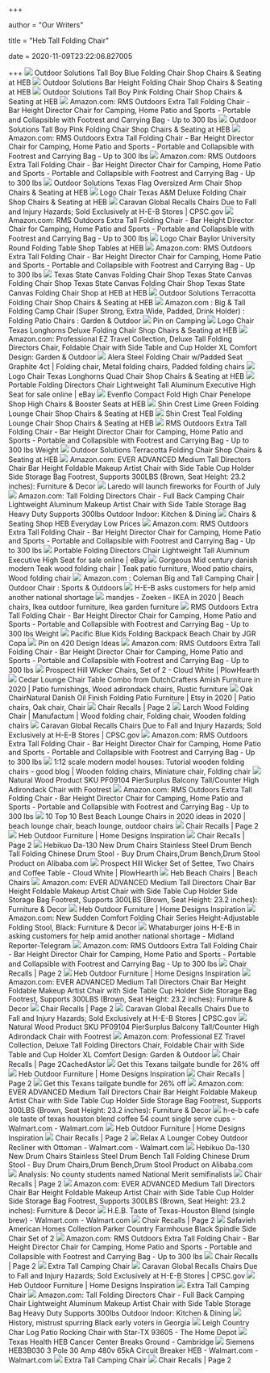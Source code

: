 +++
        
author = "Our Writers"
        
title = "Heb Tall Folding Chair"
        
date = 2020-11-09T23:22:06.827005
        
+++
[ ![](https://images.heb.com/is/image/HEBGrocery/prd-small/outdoor-solutions-tall-boy-blue-folding-chair-001926213.jpg)](https://images.heb.com/is/image/HEBGrocery/prd-small/outdoor-solutions-tall-boy-blue-folding-chair-001926213.jpg) Outdoor Solutions Tall Boy Blue Folding Chair  Shop Chairs & Seating at  HEB
[ ![](https://images.heb.com/is/image/HEBGrocery/001810518)](https://images.heb.com/is/image/HEBGrocery/001810518) Outdoor Solutions Bar Height Folding Chair  Shop Chairs & Seating at HEB
[ ![](https://images.heb.com/is/image/HEBGrocery/prd-small/outdoor-solutions-tall-boy-pink-folding-chair-001926214.jpg)](https://images.heb.com/is/image/HEBGrocery/prd-small/outdoor-solutions-tall-boy-pink-folding-chair-001926214.jpg) Outdoor Solutions Tall Boy Pink Folding Chair  Shop Chairs & Seating at  HEB
[ ![](https://images-na.ssl-images-amazon.com/images/I/81zt3McJRlL._AC_SX522_.jpg)](https://images-na.ssl-images-amazon.com/images/I/81zt3McJRlL._AC_SX522_.jpg) Amazon.com: RMS Outdoors Extra Tall Folding Chair - Bar Height Director  Chair for Camping, Home Patio and Sports - Portable and Collapsible with  Footrest and Carrying Bag - Up to 300 lbs
[ ![](https://images.heb.com/is/image/HEBGrocery/001926214)](https://images.heb.com/is/image/HEBGrocery/001926214) Outdoor Solutions Tall Boy Pink Folding Chair  Shop Chairs & Seating at  HEB
[ ![](https://m.media-amazon.com/images/S/aplus-media/sc/6f3599f7-87ec-4bc7-8383-6632d8d5f3b1.__CR0,0,970,600_PT0_SX970_V1___.png)](https://m.media-amazon.com/images/S/aplus-media/sc/6f3599f7-87ec-4bc7-8383-6632d8d5f3b1.__CR0,0,970,600_PT0_SX970_V1___.png) Amazon.com: RMS Outdoors Extra Tall Folding Chair - Bar Height Director  Chair for Camping, Home Patio and Sports - Portable and Collapsible with  Footrest and Carrying Bag - Up to 300 lbs
[ ![](https://m.media-amazon.com/images/S/aplus-media/sc/6d1b60ec-a2a8-400f-82f5-55c67989a6c8.__CR0,0,3843,3843_PT0_SX300_V1___.jpg)](https://m.media-amazon.com/images/S/aplus-media/sc/6d1b60ec-a2a8-400f-82f5-55c67989a6c8.__CR0,0,3843,3843_PT0_SX300_V1___.jpg) Amazon.com: RMS Outdoors Extra Tall Folding Chair - Bar Height Director  Chair for Camping, Home Patio and Sports - Portable and Collapsible with  Footrest and Carrying Bag - Up to 300 lbs
[ ![](https://images.heb.com/is/image/HEBGrocery/001298727)](https://images.heb.com/is/image/HEBGrocery/001298727) Outdoor Solutions Texas Flag Oversized Arm Chair  Shop Chairs & Seating at  HEB
[ ![](https://images.heb.com/is/image/HEBGrocery/001399269)](https://images.heb.com/is/image/HEBGrocery/001399269) Logo Chair Texas A&M Deluxe Folding Chair  Shop Chairs & Seating at HEB
[ ![](https://www.cpsc.gov/s3fs-public/1-94817AM.png?IusTLMBupHthPqxheNuNKCtwD_28dn3B)](https://www.cpsc.gov/s3fs-public/1-94817AM.png?IusTLMBupHthPqxheNuNKCtwD_28dn3B) Caravan Global Recalls Chairs Due to Fall and Injury Hazards; Sold  Exclusively at H-E-B Stores | CPSC.gov
[ ![](https://m.media-amazon.com/images/S/aplus-media/sc/d14e34b5-5740-4da7-b127-a937549086ea.__CR926,0,1922,3843_PT0_SX150_V1___.jpg)](https://m.media-amazon.com/images/S/aplus-media/sc/d14e34b5-5740-4da7-b127-a937549086ea.__CR926,0,1922,3843_PT0_SX150_V1___.jpg) Amazon.com: RMS Outdoors Extra Tall Folding Chair - Bar Height Director  Chair for Camping, Home Patio and Sports - Portable and Collapsible with  Footrest and Carrying Bag - Up to 300 lbs
[ ![](https://images.heb.com/is/image/HEBGrocery/001715966)](https://images.heb.com/is/image/HEBGrocery/001715966) Logo Chair Baylor University Round Folding Table  Shop Tables at HEB
[ ![](https://m.media-amazon.com/images/S/aplus-media/sc/db165ed2-7014-4ce5-b2c1-7dea50f82639.__CR0,0,3843,3843_PT0_SX300_V1___.jpg)](https://m.media-amazon.com/images/S/aplus-media/sc/db165ed2-7014-4ce5-b2c1-7dea50f82639.__CR0,0,3843,3843_PT0_SX300_V1___.jpg) Amazon.com: RMS Outdoors Extra Tall Folding Chair - Bar Height Director  Chair for Camping, Home Patio and Sports - Portable and Collapsible with  Footrest and Carrying Bag - Up to 300 lbs
[ ![](https://images.heb.com/is/image/HEBGrocery/prd-small/texas-state-canvas-folding-chair-001399280.jpg)](https://images.heb.com/is/image/HEBGrocery/prd-small/texas-state-canvas-folding-chair-001399280.jpg) Texas State Canvas Folding Chair  Shop Texas State Canvas Folding Chair   Shop Texas State Canvas Folding Chair  Shop Texas State Canvas Folding  Chair  Shop at HEB at HEB
[ ![](https://images.heb.com/is/image/HEBGrocery/002054924)](https://images.heb.com/is/image/HEBGrocery/002054924) Outdoor Solutions Terracotta Folding Chair  Shop Chairs & Seating at HEB
[ ![](https://images-na.ssl-images-amazon.com/images/I/416fNGLr7OL.__AC_SY300_QL70_ML2_.jpg)](https://images-na.ssl-images-amazon.com/images/I/416fNGLr7OL.__AC_SY300_QL70_ML2_.jpg) Amazon.com : Big & Tall Folding Camp Chair (Super Strong, Extra Wide,  Padded, Drink Holder) : Folding Patio Chairs : Garden & Outdoor
[ ![](https://i.pinimg.com/originals/35/d9/ca/35d9ca2bd4498ddbd1a9bb1383aadca9.jpg)](https://i.pinimg.com/originals/35/d9/ca/35d9ca2bd4498ddbd1a9bb1383aadca9.jpg) Pin on Camping
[ ![](https://images.heb.com/is/image/HEBGrocery/prd-small/logo-chair-texas-longhorns-deluxe-folding-chair-001352697.jpg)](https://images.heb.com/is/image/HEBGrocery/prd-small/logo-chair-texas-longhorns-deluxe-folding-chair-001352697.jpg) Logo Chair Texas Longhorns Deluxe Folding Chair  Shop Chairs & Seating at  HEB
[ ![](https://images-na.ssl-images-amazon.com/images/I/41Kg6kU5rAL._AC_SY450_.jpg)](https://images-na.ssl-images-amazon.com/images/I/41Kg6kU5rAL._AC_SY450_.jpg) Amazon.com: Professional EZ Travel Collection, Deluxe Tall Folding  Directors Chair, Foldable Chair with Side Table and Cup Holder XL Comfort  Design: Garden & Outdoor
[ ![](https://i.pinimg.com/originals/97/43/33/974333ea9d6fa77d3e1d4181152b8ba7.jpg)](https://i.pinimg.com/originals/97/43/33/974333ea9d6fa77d3e1d4181152b8ba7.jpg) Alera Steel Folding Chair w&#x2F;Padded Seat Graphite 4ct | Folding chair,  Metal folding chairs, Padded folding chairs
[ ![](https://images.heb.com/is/image/HEBGrocery/001926237)](https://images.heb.com/is/image/HEBGrocery/001926237) Logo Chair Texas Longhorns Quad Chair  Shop Chairs & Seating at HEB
[ ![](https://i.ebayimg.com/images/g/BNoAAOSw7VJeTadu/s-l640.jpg)](https://i.ebayimg.com/images/g/BNoAAOSw7VJeTadu/s-l640.jpg) Portable Folding Directors Chair Lightweight Tall Aluminum Executive High  Seat for sale online | eBay
[ ![](https://images.heb.com/is/image/HEBGrocery/001882505)](https://images.heb.com/is/image/HEBGrocery/001882505) Evenflo Compact Fold High Chair Penelope  Shop High Chairs & Booster Seats  at HEB
[ ![](https://images.heb.com/is/image/HEBGrocery/001499687)](https://images.heb.com/is/image/HEBGrocery/001499687) Shin Crest Lime Green Folding Lounge Chair  Shop Chairs & Seating at HEB
[ ![](https://images.heb.com/is/image/HEBGrocery/prd-small/shin-crest-teal-folding-lounge-chair-001499692.jpg)](https://images.heb.com/is/image/HEBGrocery/prd-small/shin-crest-teal-folding-lounge-chair-001499692.jpg) Shin Crest Teal Folding Lounge Chair  Shop Chairs & Seating at HEB
[ ![](https://i5.walmartimages.com/asr/e5f9698f-15d6-47f1-9fd4-aa72c8357cc3.6513f33b470a3fa5762beb9f7ca48fdd.jpeg?odnWidth=450&odnHeight=450&odnBg=ffffff)](https://i5.walmartimages.com/asr/e5f9698f-15d6-47f1-9fd4-aa72c8357cc3.6513f33b470a3fa5762beb9f7ca48fdd.jpeg?odnWidth=450&odnHeight=450&odnBg=ffffff) RMS Outdoors Extra Tall Folding Chair - Bar Height Director Chair for  Camping, Home Patio and Sports - Portable and Collapsible with Footrest and  Carrying Bag - Up to 300 lbs Weight
[ ![](https://images.heb.com/is/image/HEBGrocery/prd-small/outdoor-solutions-terracotta-folding-chair-002054924.jpg)](https://images.heb.com/is/image/HEBGrocery/prd-small/outdoor-solutions-terracotta-folding-chair-002054924.jpg) Outdoor Solutions Terracotta Folding Chair  Shop Chairs & Seating at HEB
[ ![](https://m.media-amazon.com/images/I/71YGlBBD2lL._AC_.jpg)](https://m.media-amazon.com/images/I/71YGlBBD2lL._AC_.jpg) Amazon.com: EVER ADVANCED Medium Tall Directors Chair Bar Height Foldable  Makeup Artist Chair with Side Table Cup Holder Side Storage Bag Footrest,  Supports 300LBS (Brown, Seat Height: 23.2 inches): Furniture & Decor
[ ![](https://s.hdnux.com/photos/01/00/61/76/16981934/3/1200x0.jpg)](https://s.hdnux.com/photos/01/00/61/76/16981934/3/1200x0.jpg) Laredo will launch fireworks for Fourth of July
[ ![](https://images-na.ssl-images-amazon.com/images/I/71N8jUfNv7L._AC_SL1500_.jpg)](https://images-na.ssl-images-amazon.com/images/I/71N8jUfNv7L._AC_SL1500_.jpg) Amazon.com: Tall Folding Directors Chair - Full Back Camping Chair  Lightweight Aluminum Makeup Artist Chair with Side Table Storage Bag Heavy  Duty Supports 300lbs Outdoor Indoor: Kitchen & Dining
[ ![](https://images.heb.com/is/image/HEBGrocery/cat-small/chairs-seating-490813.jpg)](https://images.heb.com/is/image/HEBGrocery/cat-small/chairs-seating-490813.jpg) Chairs & Seating  Shop HEB Everyday Low Prices
[ ![](https://images-na.ssl-images-amazon.com/images/I/81WckK8hjuL._AC_SL1500_.jpg)](https://images-na.ssl-images-amazon.com/images/I/81WckK8hjuL._AC_SL1500_.jpg) Amazon.com: RMS Outdoors Extra Tall Folding Chair - Bar Height Director  Chair for Camping, Home Patio and Sports - Portable and Collapsible with  Footrest and Carrying Bag - Up to 300 lbs
[ ![](https://i.ebayimg.com/images/g/0T0AAOSwZmJcql4a/s-l640.jpg)](https://i.ebayimg.com/images/g/0T0AAOSwZmJcql4a/s-l640.jpg) Portable Folding Directors Chair Lightweight Tall Aluminum Executive High  Seat for sale online | eBay
[ ![](https://i.pinimg.com/originals/42/10/7b/42107bfc4eeaf2b143d049687474859e.jpg)](https://i.pinimg.com/originals/42/10/7b/42107bfc4eeaf2b143d049687474859e.jpg) Gorgeous Mid century danish modern Teak wood folding chair | Teak patio  furniture, Wood patio chairs, Wood folding chair
[ ![](https://images-na.ssl-images-amazon.com/images/I/7154OYxTqML._AC_SL1500_.jpg)](https://images-na.ssl-images-amazon.com/images/I/7154OYxTqML._AC_SL1500_.jpg) Amazon.com : Coleman Big and Tall Camping Chair | Outdoor Chair : Sports &  Outdoors
[ ![](https://s.hdnux.com/photos/01/07/54/53/18795249/3/rawImage.jpg)](https://s.hdnux.com/photos/01/07/54/53/18795249/3/rawImage.jpg) H-E-B asks customers for help amid another national shortage
[ ![](https://i.pinimg.com/originals/3c/71/bf/3c71bf184499b0ce2d35b31947d22896.png)](https://i.pinimg.com/originals/3c/71/bf/3c71bf184499b0ce2d35b31947d22896.png) mandjes - Zoeken - IKEA in 2020 | Beach chairs, Ikea outdoor furniture,  Ikea garden furniture
[ ![](https://i5.walmartimages.com/asr/bd01fd95-545e-454d-a9d8-689ece354378.3cfe85816b3cd7ae96b9e0d47c141615.jpeg)](https://i5.walmartimages.com/asr/bd01fd95-545e-454d-a9d8-689ece354378.3cfe85816b3cd7ae96b9e0d47c141615.jpeg) RMS Outdoors Extra Tall Folding Chair - Bar Height Director Chair for  Camping, Home Patio and Sports - Portable and Collapsible with Footrest and  Carrying Bag - Up to 300 lbs Weight
[ ![](https://images-na.ssl-images-amazon.com/images/I/812z1d0zwdL._SX466_.jpg)](https://images-na.ssl-images-amazon.com/images/I/812z1d0zwdL._SX466_.jpg) Pacific Blue Kids Folding Backpack Beach Chair by JGR Copa
[ ![](https://i.pinimg.com/originals/76/94/67/769467f74c87c4ec604da9667ec0e3ed.png)](https://i.pinimg.com/originals/76/94/67/769467f74c87c4ec604da9667ec0e3ed.png) Pin on 420 Design Ideas
[ ![](https://images-na.ssl-images-amazon.com/images/I/81S3qJOoB1L._AC_SX425_.jpg)](https://images-na.ssl-images-amazon.com/images/I/81S3qJOoB1L._AC_SX425_.jpg) Amazon.com: RMS Outdoors Extra Tall Folding Chair - Bar Height Director  Chair for Camping, Home Patio and Sports - Portable and Collapsible with  Footrest and Carrying Bag - Up to 300 lbs
[ ![](https://www.plowhearth.com/medias/sys_master/images/images/heb/h9a/11371021598750/62D18-PHSU20-LS3867.jpg)](https://www.plowhearth.com/medias/sys_master/images/images/heb/h9a/11371021598750/62D18-PHSU20-LS3867.jpg) Prospect Hill Wicker Chairs, Set of 2 - Cloud White | PlowHearth
[ ![](https://i.pinimg.com/564x/f1/3f/25/f13f25c5caa3613443c9a4919611ebd5.jpg)](https://i.pinimg.com/564x/f1/3f/25/f13f25c5caa3613443c9a4919611ebd5.jpg) Cedar Lounge Chair Table Combo from DutchCrafters Amish Furniture in 2020 |  Patio furnishings, Wood adirondack chairs, Rustic furniture
[ ![](https://i.pinimg.com/originals/90/6f/fc/906ffcc71a69bd7e61b480e63e656126.jpg)](https://i.pinimg.com/originals/90/6f/fc/906ffcc71a69bd7e61b480e63e656126.jpg) Oak ChairNatural Danish Oil Finish Folding Patio Furniture | Etsy in 2020 |  Patio chairs, Oak chair, Chair
[ ![](https://media.consumeraffairs.com/files/cache/news/Tuo_high_chair_CPSC_large.jpg)](https://media.consumeraffairs.com/files/cache/news/Tuo_high_chair_CPSC_large.jpg) Chair Recalls | Page 2
[ ![](https://i.pinimg.com/474x/35/8c/dc/358cdc7c6a7ae7d70f79123908a97850.jpg)](https://i.pinimg.com/474x/35/8c/dc/358cdc7c6a7ae7d70f79123908a97850.jpg) Larch Wood Folding Chair | Manufactum | Wood folding chair, Folding chair,  Wooden folding chairs
[ ![](https://www.cpsc.gov/s3fs-public/2-94827AM.png?xF7QIODZrDlPyJ4liymFHZsPKq2GlAQW)](https://www.cpsc.gov/s3fs-public/2-94827AM.png?xF7QIODZrDlPyJ4liymFHZsPKq2GlAQW) Caravan Global Recalls Chairs Due to Fall and Injury Hazards; Sold  Exclusively at H-E-B Stores | CPSC.gov
[ ![](https://images-na.ssl-images-amazon.com/images/I/81zH6rOT%2BEL._AC_UL320_SR200,320_.jpg)](https://images-na.ssl-images-amazon.com/images/I/81zH6rOT%2BEL._AC_UL320_SR200,320_.jpg) Amazon.com: RMS Outdoors Extra Tall Folding Chair - Bar Height Director  Chair for Camping, Home Patio and Sports - Portable and Collapsible with  Footrest and Carrying Bag - Up to 300 lbs
[ ![](https://i.pinimg.com/600x315/91/75/d6/9175d67a493a97e0da05d8763122f54a.jpg)](https://i.pinimg.com/600x315/91/75/d6/9175d67a493a97e0da05d8763122f54a.jpg) 1:12 scale modern model houses: Tutorial wooden folding chairs - good blog  | Wooden folding chairs, Miniature chair, Folding chair
[ ![](https://images-na.ssl-images-amazon.com/images/I/415JO3nCKwL._SL500_AC_SS350_.jpg)](https://images-na.ssl-images-amazon.com/images/I/415JO3nCKwL._SL500_AC_SS350_.jpg) Natural Wood Product SKU PF09104 PierSurplus Balcony Tall/Counter High  Adirondack Chair with Footrest
[ ![](https://images-na.ssl-images-amazon.com/images/I/61vSQSzSzXL._AC_UL160_SR160,160_.jpg)](https://images-na.ssl-images-amazon.com/images/I/61vSQSzSzXL._AC_UL160_SR160,160_.jpg) Amazon.com: RMS Outdoors Extra Tall Folding Chair - Bar Height Director  Chair for Camping, Home Patio and Sports - Portable and Collapsible with  Footrest and Carrying Bag - Up to 300 lbs
[ ![](https://i.pinimg.com/236x/f8/46/7d/f8467d3448db0dc187dbabe255d4f663.jpg)](https://i.pinimg.com/236x/f8/46/7d/f8467d3448db0dc187dbabe255d4f663.jpg) 10 Top 10 Best Beach Lounge Chairs in 2020 ideas in 2020 | beach lounge  chair, beach lounge, outdoor chairs
[ ![](https://media.consumeraffairs.com/files/cache/news/Nantucket_patio_chair_CPSC_large.jpg)](https://media.consumeraffairs.com/files/cache/news/Nantucket_patio_chair_CPSC_large.jpg) Chair Recalls | Page 2
[ ![](http://bubblesathome.info/wp-content/uploads/2019/08/patio-furniture-star-inspiring-rustic-oor-heb-outdoor-riata.jpg)](http://bubblesathome.info/wp-content/uploads/2019/08/patio-furniture-star-inspiring-rustic-oor-heb-outdoor-riata.jpg) Heb Outdoor Furniture | Home Designs Inspiration
[ ![](https://media.consumeraffairs.com/files/cache/news/west-marine_large.jpg)](https://media.consumeraffairs.com/files/cache/news/west-marine_large.jpg) Chair Recalls | Page 2
[ ![](https://sc02.alicdn.com/kf/HTB1TglpclOD3KVjSZFFq6An9pXaO/HEBIKUO-DA-130-NEW-drum-chairs-stainless.jpg_640x640.jpg)](https://sc02.alicdn.com/kf/HTB1TglpclOD3KVjSZFFq6An9pXaO/HEBIKUO-DA-130-NEW-drum-chairs-stainless.jpg_640x640.jpg) Hebikuo Da-130 New Drum Chairs Stainless Steel Drum Bench Tall Folding  Chinese Drum Stool - Buy Drum Chairs,Drum Bench,Drum Stool Product on  Alibaba.com
[ ![](https://www.plowhearth.com/medias/sys_master/images/images/h87/heb/11576085119006/11576085119006.jpg)](https://www.plowhearth.com/medias/sys_master/images/images/h87/heb/11576085119006/11576085119006.jpg) Prospect Hill Wicker Set of Settee, Two Chairs and Coffee Table - Cloud  White | PlowHearth
[ ![](https://lh4.googleusercontent.com/proxy/25UFN0UbvRdi6KbpQnfxS5MXBWk-gkWwxv_eNcsN2_tC1PdwaMO46kzu7Q6SP3iqepj5wHfUENZDKWZdKGLax9lfSisQSWqxR3MDPmYdROEAKuqk3KgnJ2pTPgtHkNrIEQEiorNMAwRxDCVcIuHqCNGzIwQdwruWlgZppRGW=w1200-h630-p-k-no-nu)](https://lh4.googleusercontent.com/proxy/25UFN0UbvRdi6KbpQnfxS5MXBWk-gkWwxv_eNcsN2_tC1PdwaMO46kzu7Q6SP3iqepj5wHfUENZDKWZdKGLax9lfSisQSWqxR3MDPmYdROEAKuqk3KgnJ2pTPgtHkNrIEQEiorNMAwRxDCVcIuHqCNGzIwQdwruWlgZppRGW=w1200-h630-p-k-no-nu) Heb Beach Chairs | Beach Chairs
[ ![](https://m.media-amazon.com/images/I/71qj4vYln5L._AC_.jpg)](https://m.media-amazon.com/images/I/71qj4vYln5L._AC_.jpg) Amazon.com: EVER ADVANCED Medium Tall Directors Chair Bar Height Foldable  Makeup Artist Chair with Side Table Cup Holder Side Storage Bag Footrest,  Supports 300LBS (Brown, Seat Height: 23.2 inches): Furniture & Decor
[ ![](https://images.heb.com/is/image/HEBGrocery/prd-small/outdoor-solutions-pink-low-back-arm-outdoor-chair-001510213.jpg)](https://images.heb.com/is/image/HEBGrocery/prd-small/outdoor-solutions-pink-low-back-arm-outdoor-chair-001510213.jpg) Heb Outdoor Furniture | Home Designs Inspiration
[ ![](https://images-na.ssl-images-amazon.com/images/I/51WCTMePBSL._AC_SX569_.jpg)](https://images-na.ssl-images-amazon.com/images/I/51WCTMePBSL._AC_SX569_.jpg) Amazon.com: New Sudden Comfort Folding Chair Series Height-Adjustable  Folding Stool, Black: Furniture & Decor
[ ![](https://s.hdnux.com/photos/01/13/02/23/19670238/3/rawImage.jpg)](https://s.hdnux.com/photos/01/13/02/23/19670238/3/rawImage.jpg) Whataburger joins H-E-B in asking customers for help amid another national  shortage - Midland Reporter-Telegram
[ ![](https://m.media-amazon.com/images/S/aplus-media/sc/c46b3e31-7f7c-485f-af5b-34a2f84ea03b.__CR0,0,4042,1250_PT0_SX970_V1___.jpg)](https://m.media-amazon.com/images/S/aplus-media/sc/c46b3e31-7f7c-485f-af5b-34a2f84ea03b.__CR0,0,4042,1250_PT0_SX970_V1___.jpg) Amazon.com: RMS Outdoors Extra Tall Folding Chair - Bar Height Director  Chair for Camping, Home Patio and Sports - Portable and Collapsible with  Footrest and Carrying Bag - Up to 300 lbs
[ ![](https://media.consumeraffairs.com/files/cache/news/High-Chair_large.jpg)](https://media.consumeraffairs.com/files/cache/news/High-Chair_large.jpg) Chair Recalls | Page 2
[ ![](https://images.heb.com/is/image/HEBGrocery/prd-small/outdoor-solutions-waterside-adirondack-chair-aqua-002275547.jpg)](https://images.heb.com/is/image/HEBGrocery/prd-small/outdoor-solutions-waterside-adirondack-chair-aqua-002275547.jpg) Heb Outdoor Furniture | Home Designs Inspiration
[ ![](https://images-na.ssl-images-amazon.com/images/I/516Qq54Kn1L._AC_SY200_.jpg)](https://images-na.ssl-images-amazon.com/images/I/516Qq54Kn1L._AC_SY200_.jpg) Amazon.com: EVER ADVANCED Medium Tall Directors Chair Bar Height Foldable  Makeup Artist Chair with Side Table Cup Holder Side Storage Bag Footrest,  Supports 300LBS (Brown, Seat Height: 23.2 inches): Furniture & Decor
[ ![](https://media.consumeraffairs.com/files/cache/news/Babyhome-high-chair_large.jpg)](https://media.consumeraffairs.com/files/cache/news/Babyhome-high-chair_large.jpg) Chair Recalls | Page 2
[ ![](https://www.cpsc.gov/s3fs-public/4-94842AM.png?KTX7_XhXEKIgkbqmZStkSJDOy8budNxh)](https://www.cpsc.gov/s3fs-public/4-94842AM.png?KTX7_XhXEKIgkbqmZStkSJDOy8budNxh) Caravan Global Recalls Chairs Due to Fall and Injury Hazards; Sold  Exclusively at H-E-B Stores | CPSC.gov
[ ![](https://st.hzcdn.com/fimgs/d7d13590082f0271_9189-w300-h300-b1-p10--.jpg)](https://st.hzcdn.com/fimgs/d7d13590082f0271_9189-w300-h300-b1-p10--.jpg) Natural Wood Product SKU PF09104 PierSurplus Balcony Tall/Counter High  Adirondack Chair with Footrest
[ ![](https://m.media-amazon.com/images/S/aplus-seller-content-images-us-east-1/ATVPDKIKX0DER/A2ZANZX0RHL3OT/22bb484d-1aa7-4aee-805b-7d91162af0db._CR0,0,1004,1004_PT0_SX300__.png)](https://m.media-amazon.com/images/S/aplus-seller-content-images-us-east-1/ATVPDKIKX0DER/A2ZANZX0RHL3OT/22bb484d-1aa7-4aee-805b-7d91162af0db._CR0,0,1004,1004_PT0_SX300__.png) Amazon.com: Professional EZ Travel Collection, Deluxe Tall Folding  Directors Chair, Foldable Chair with Side Table and Cup Holder XL Comfort  Design: Garden & Outdoor
[ ![](https://media.consumeraffairs.com/files/cache/news/Brazos_Chair_with_Embossed_Star_CPSC_large.jpg)](https://media.consumeraffairs.com/files/cache/news/Brazos_Chair_with_Embossed_Star_CPSC_large.jpg) Chair Recalls | Page 2CachedAstor
[ ![](https://hips.hearstapps.com/vader-prod.s3.amazonaws.com/1601048002-20228068.jpg?crop=1xw:1xh;center,top)](https://hips.hearstapps.com/vader-prod.s3.amazonaws.com/1601048002-20228068.jpg?crop=1xw:1xh;center,top) Get this Texans tailgate bundle for 26% off
[ ![](https://sc02.alicdn.com/kf/HTB1hexMaPihSKJjy0Flq6ydEXXaM/white-antique-heb-wrought-iron-outdoor-garden.jpg_350x350.jpg)](https://sc02.alicdn.com/kf/HTB1hexMaPihSKJjy0Flq6ydEXXaM/white-antique-heb-wrought-iron-outdoor-garden.jpg_350x350.jpg) Heb Outdoor Furniture | Home Designs Inspiration
[ ![](https://media.consumeraffairs.com/files/cache/news/Midwest-CBK-bistro-chair_large.jpg)](https://media.consumeraffairs.com/files/cache/news/Midwest-CBK-bistro-chair_large.jpg) Chair Recalls | Page 2
[ ![](https://s.hdnux.com/photos/01/14/26/61/20016204/3/1200x0.jpg)](https://s.hdnux.com/photos/01/14/26/61/20016204/3/1200x0.jpg) Get this Texans tailgate bundle for 26% off
[ ![](https://m.media-amazon.com/images/I/71AjxZ1zVBL._AC_.jpg)](https://m.media-amazon.com/images/I/71AjxZ1zVBL._AC_.jpg) Amazon.com: EVER ADVANCED Medium Tall Directors Chair Bar Height Foldable  Makeup Artist Chair with Side Table Cup Holder Side Storage Bag Footrest,  Supports 300LBS (Brown, Seat Height: 23.2 inches): Furniture & Decor
[ ![](https://i5.walmartimages.com/asr/fd88d0ec-4f67-49d7-becd-be6a2e121058_1.0a3ea3eb018f7571419f4deba9723bdd.jpeg)](https://i5.walmartimages.com/asr/fd88d0ec-4f67-49d7-becd-be6a2e121058_1.0a3ea3eb018f7571419f4deba9723bdd.jpeg) h-e-b cafe ole taste of texas houston blend coffee 54 count single serve  cups - Walmart.com - Walmart.com
[ ![](http://mxtrianz.me/wp-content/uploads/2017/04/antique-outdoor-furniture-13-vintage-iron-patio-furniture-metal-french-antique-heb-wrought.jpg)](http://mxtrianz.me/wp-content/uploads/2017/04/antique-outdoor-furniture-13-vintage-iron-patio-furniture-metal-french-antique-heb-wrought.jpg) Heb Outdoor Furniture | Home Designs Inspiration
[ ![](https://media.consumeraffairs.com/files/cache/news/Summer_Classic_swivel_rocking_chair_CPSC_large.jpg)](https://media.consumeraffairs.com/files/cache/news/Summer_Classic_swivel_rocking_chair_CPSC_large.jpg) Chair Recalls | Page 2
[ ![](https://i5.walmartimages.com/asr/90024f16-4992-4b5e-a750-b55a1c27b551_1.d96a9620b7baee49964692d614cd1b45.jpeg)](https://i5.walmartimages.com/asr/90024f16-4992-4b5e-a750-b55a1c27b551_1.d96a9620b7baee49964692d614cd1b45.jpeg) Relax A Lounger Cobey Outdoor Recliner with Ottoman - Walmart.com -  Walmart.com
[ ![](https://sc01.alicdn.com/kf/HTB1AHBpcmSD3KVjSZFKq6z10VXaR/HEBIKUO-DA-130-NEW-drum-chairs-stainless.jpg_640x640.jpg)](https://sc01.alicdn.com/kf/HTB1AHBpcmSD3KVjSZFKq6z10VXaR/HEBIKUO-DA-130-NEW-drum-chairs-stainless.jpg_640x640.jpg) Hebikuo Da-130 New Drum Chairs Stainless Steel Drum Bench Tall Folding  Chinese Drum Stool - Buy Drum Chairs,Drum Bench,Drum Stool Product on  Alibaba.com
[ ![](https://s.hdnux.com/photos/73/72/45/15706453/7/rawImage.jpg)](https://s.hdnux.com/photos/73/72/45/15706453/7/rawImage.jpg) Analysis: No county students named National Merit semifinalists
[ ![](https://media.consumeraffairs.com/files/cache/news/Camp_chair_CPSC_large.jpg)](https://media.consumeraffairs.com/files/cache/news/Camp_chair_CPSC_large.jpg) Chair Recalls | Page 2
[ ![](https://images-na.ssl-images-amazon.com/images/I/5160v7gBVKL._AC_SY400_.jpg)](https://images-na.ssl-images-amazon.com/images/I/5160v7gBVKL._AC_SY400_.jpg) Amazon.com: EVER ADVANCED Medium Tall Directors Chair Bar Height Foldable  Makeup Artist Chair with Side Table Cup Holder Side Storage Bag Footrest,  Supports 300LBS (Brown, Seat Height: 23.2 inches): Furniture & Decor
[ ![](https://i5.walmartimages.com/asr/9d8d7759-7fa6-49d2-89e9-ebbbcbd38869_1.2a5fa6898b83e25eaa12c11d16f9b05e.jpeg?odnWidth=612&odnHeight=612&odnBg=ffffff)](https://i5.walmartimages.com/asr/9d8d7759-7fa6-49d2-89e9-ebbbcbd38869_1.2a5fa6898b83e25eaa12c11d16f9b05e.jpeg?odnWidth=612&odnHeight=612&odnBg=ffffff) H.E.B. Taste of Texas-Houston Blend (single brew) - Walmart.com -  Walmart.com
[ ![](https://media.consumeraffairs.com/files/cache/news/TJX_chairs_CPSC_large.jpg)](https://media.consumeraffairs.com/files/cache/news/TJX_chairs_CPSC_large.jpg) Chair Recalls | Page 2
[ ![](https://images-na.ssl-images-amazon.com/images/I/91l0XurizhL._AC_SX522_.jpg)](https://images-na.ssl-images-amazon.com/images/I/91l0XurizhL._AC_SX522_.jpg) Safavieh American Homes Collection Parker Country Farmhouse Black Spindle  Side Chair Set of 2
[ ![](https://images-na.ssl-images-amazon.com/images/I/71vt1MWfIoL._AC_UL160_SR160,160_.jpg)](https://images-na.ssl-images-amazon.com/images/I/71vt1MWfIoL._AC_UL160_SR160,160_.jpg) Amazon.com: RMS Outdoors Extra Tall Folding Chair - Bar Height Director  Chair for Camping, Home Patio and Sports - Portable and Collapsible with  Footrest and Carrying Bag - Up to 300 lbs
[ ![](https://media.consumeraffairs.com/files/cache/news/IntimateRider_Chair_and_the_RiderMate_Bench_CPSC_LJ6Etkz_large.jpg)](https://media.consumeraffairs.com/files/cache/news/IntimateRider_Chair_and_the_RiderMate_Bench_CPSC_LJ6Etkz_large.jpg) Chair Recalls | Page 2
[ ![](https://c.shld.net/rpx/i/s/pi/mp/10160405/prod_9240758032?src=http%3A%2F%2Flyimage.club%2Fimages%2FimageC%2FALVB07PSL2HJQ.jpg&d=ba537861ae52f7192f335ec34ee5dc4f318070c7&hei=245&wid=245&op_sharpen=1&qlt=85)](https://c.shld.net/rpx/i/s/pi/mp/10160405/prod_9240758032?src=http%3A%2F%2Flyimage.club%2Fimages%2FimageC%2FALVB07PSL2HJQ.jpg&d=ba537861ae52f7192f335ec34ee5dc4f318070c7&hei=245&wid=245&op_sharpen=1&qlt=85) Extra Tall Camping Chair
[ ![](https://www.cpsc.gov/s3fs-public/styles/large/public/3-94836AM.png?H0zKaiTgxbZcGF55bKgVvBnSATENQ9Vi&itok=XW1sg-bp)](https://www.cpsc.gov/s3fs-public/styles/large/public/3-94836AM.png?H0zKaiTgxbZcGF55bKgVvBnSATENQ9Vi&itok=XW1sg-bp) Caravan Global Recalls Chairs Due to Fall and Injury Hazards; Sold  Exclusively at H-E-B Stores | CPSC.gov
[ ![](https://lh6.googleusercontent.com/proxy/Pc0q7ZV-eLyfDxU7uwD6bXDixSFEZRrxCX7QNHjFmk6Kkz141sTjFkAc0Oog7mvoHb56cJ_KeYpN376755aLdpsDLOnm4FtXJdxUQs7VtHtoaM7ogod9jk2H5cjyaT5-Ec4UTHuXE1tDooS54q07Nzizt7OmoGQHWzVnpjUr5Y-wrzUfi0dNwiLD3Hb1dFp5BIk=s0-d)](https://lh6.googleusercontent.com/proxy/Pc0q7ZV-eLyfDxU7uwD6bXDixSFEZRrxCX7QNHjFmk6Kkz141sTjFkAc0Oog7mvoHb56cJ_KeYpN376755aLdpsDLOnm4FtXJdxUQs7VtHtoaM7ogod9jk2H5cjyaT5-Ec4UTHuXE1tDooS54q07Nzizt7OmoGQHWzVnpjUr5Y-wrzUfi0dNwiLD3Hb1dFp5BIk=s0-d) Heb Outdoor Furniture | Home Designs Inspiration
[ ![](https://c.shld.net/rpx/i/s/pi/mp/10160405/prod_9390446332?src=http%3A%2F%2Flyimage.club%2Fimages%2FimageA%2FALVB07RXV7L98.jpg&d=f9d5d40fd9b10454cbaf98f1819af8577b5085cb&hei=245&wid=245&op_sharpen=1&qlt=85)](https://c.shld.net/rpx/i/s/pi/mp/10160405/prod_9390446332?src=http%3A%2F%2Flyimage.club%2Fimages%2FimageA%2FALVB07RXV7L98.jpg&d=f9d5d40fd9b10454cbaf98f1819af8577b5085cb&hei=245&wid=245&op_sharpen=1&qlt=85) Extra Tall Camping Chair
[ ![](https://images-na.ssl-images-amazon.com/images/I/81j06I9CYRL._AC_SL1500_.jpg)](https://images-na.ssl-images-amazon.com/images/I/81j06I9CYRL._AC_SL1500_.jpg) Amazon.com: Tall Folding Directors Chair - Full Back Camping Chair  Lightweight Aluminum Makeup Artist Chair with Side Table Storage Bag Heavy  Duty Supports 300lbs Outdoor Indoor: Kitchen & Dining
[ ![](https://s.hdnux.com/photos/01/14/55/45/20109653/19/1200x0.jpg)](https://s.hdnux.com/photos/01/14/55/45/20109653/19/1200x0.jpg) History, mistrust spurring Black early voters in Georgia
[ ![](https://images.homedepot-static.com/productImages/2504f2fe-aa58-4b4c-b75d-41db1c402ed6/svn/leigh-country-rocking-chairs-tx-93605-64_1000.jpg)](https://images.homedepot-static.com/productImages/2504f2fe-aa58-4b4c-b75d-41db1c402ed6/svn/leigh-country-rocking-chairs-tx-93605-64_1000.jpg) Leigh Country Char Log Patio Rocking Chair with Star-TX 93605 - The Home  Depot
[ ![](https://www.cambridgeinc.com/wp-content/uploads/2014/11/Screen-Shot-2019-03-06-at-12.01.44-PM.png)](https://www.cambridgeinc.com/wp-content/uploads/2014/11/Screen-Shot-2019-03-06-at-12.01.44-PM.png) Texas Health HEB Cancer Center Breaks Ground - Cambridge
[ ![](https://i5.walmartimages.com/asr/0c7d5fcb-6516-4f30-ba7d-4ecc444b37c1_1.27ae59116124483b001ed7c2ce459764.jpeg?odnWidth=612&odnHeight=612&odnBg=ffffff)](https://i5.walmartimages.com/asr/0c7d5fcb-6516-4f30-ba7d-4ecc444b37c1_1.27ae59116124483b001ed7c2ce459764.jpeg?odnWidth=612&odnHeight=612&odnBg=ffffff) Siemens HEB3B030 3 Pole 30 Amp 480v 65kA Circuit Breaker HEB - Walmart.com  - Walmart.com
[ ![](https://c.shld.net/rpx/i/s/pi/mp/10160405/prod_9240760632?src=http%3A%2F%2Flyimage.club%2Fimages%2FimageC%2FALVB07MW7DBMC.jpg&d=c728504bf0a89bf8bcc44320fc5c476f8ed84987&hei=245&wid=245&op_sharpen=1&qlt=85)](https://c.shld.net/rpx/i/s/pi/mp/10160405/prod_9240760632?src=http%3A%2F%2Flyimage.club%2Fimages%2FimageC%2FALVB07MW7DBMC.jpg&d=c728504bf0a89bf8bcc44320fc5c476f8ed84987&hei=245&wid=245&op_sharpen=1&qlt=85) Extra Tall Camping Chair
[ ![](https://media.consumeraffairs.com/files/cache/news/loweslounge_large.jpg)](https://media.consumeraffairs.com/files/cache/news/loweslounge_large.jpg) Chair Recalls | Page 2

